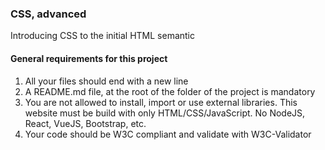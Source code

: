 ### CSS, advanced
Introducing CSS to the initial HTML semantic

#### General requirements for this project
1. All your files should end with a new line
1. A README.md file, at the root of the folder of the project is mandatory
1. You are not allowed to install, import or use external libraries. This website must be build with only HTML/CSS/JavaScript. No NodeJS, React, VueJS, Bootstrap, etc.
1. Your code should be W3C compliant and validate with W3C-Validator
